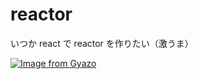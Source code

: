 # reactor 
いつか react で reactor を作りたい（激うま）</br>

[![Image from Gyazo](https://i.gyazo.com/3ef0f2bfa3a26d7b4a4953832d670382.png)](https://gyazo.com/3ef0f2bfa3a26d7b4a4953832d670382)
